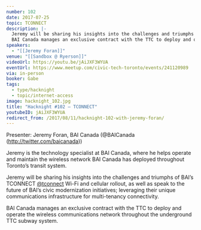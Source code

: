 ```yaml
---
number: 102
date: 2017-07-25
topic: TCONNECT
description: |-
  Jeremy will be sharing his insights into the challenges and triumphs of BAI’s TCONNECT [@tconnect](http://twitter.com/tconnect) Wi-Fi and cellular rollout, as well as speak to the future of BAI’s civic modernization initiatives; leveraging their unique communications infrastructure for multi-tenancy connectivity.
  BAI Canada manages an exclusive contract with the TTC to deploy and operate the wireless communications network throughout the underground TTC subway system.
speakers:
  - "[[Jeremy Foran]]"
venue: "[[Sandbox @ Ryerson]]"
videoUrl: https://youtu.be/jAiJXF3WYUA
eventUrl: https://www.meetup.com/civic-tech-toronto/events/241120989
via: in-person
booker: Gabe
tags:
  - type/hacknight
  - topic/internet-access
image: hacknight_102.jpg
title: "Hacknight #102 – TCONNECT"
youtubeID: jAiJXF3WYUA
redirect_from: /2017/08/11/hacknight-102-with-jeremy-foran/
---
```


Presenter: Jeremy Foran, BAI Canada (@BAICanada (http://twitter.com/baicanada))

Jeremy is the technology specialist at BAI Canada, where he helps operate and maintain the wireless network BAI Canada has deployed throughout Toronto’s transit system.

Jeremy will be sharing his insights into the challenges and triumphs of BAI’s TCONNECT [@tconnect](http://twitter.com/tconnect) Wi-Fi and cellular rollout, as well as speak to the future of BAI’s civic modernization initiatives; leveraging their unique communications infrastructure for multi-tenancy connectivity.

BAI Canada manages an exclusive contract with the TTC to deploy and operate the wireless communications network throughout the underground TTC subway system.
